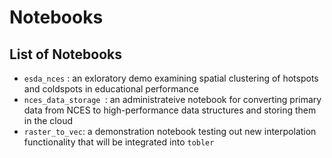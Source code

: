 
# Notebooks

## List of Notebooks

- `esda_nces` : an exloratory demo examining spatial clustering of hotspots and coldspots in educational performance
- `nces_data_storage `: an administrateive notebook for converting primary data from NCES to high-performance data structures and storing them in the cloud
- `raster_to_vec`: a demonstration notebook testing out new interpolation functionality that will be integrated into `tobler`
